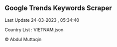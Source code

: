 

## Google Trends Keywords Scraper 
 
Last Update 24-03-2023 , 05:34:40

Country List :
VIETNAM.json



© Abdul Muttaqin 
